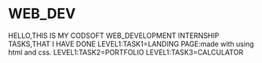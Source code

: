 # WEB_DEV
HELLO,THIS IS MY CODSOFT WEB_DEVELOPMENT INTERNSHIP TASKS,THAT I HAVE DONE
LEVEL1:TASK1=LANDING PAGE:made with using html and css.
LEVEL1:TASK2=PORTFOLIO
LEVEL1:TASK3=CALCULATOR
